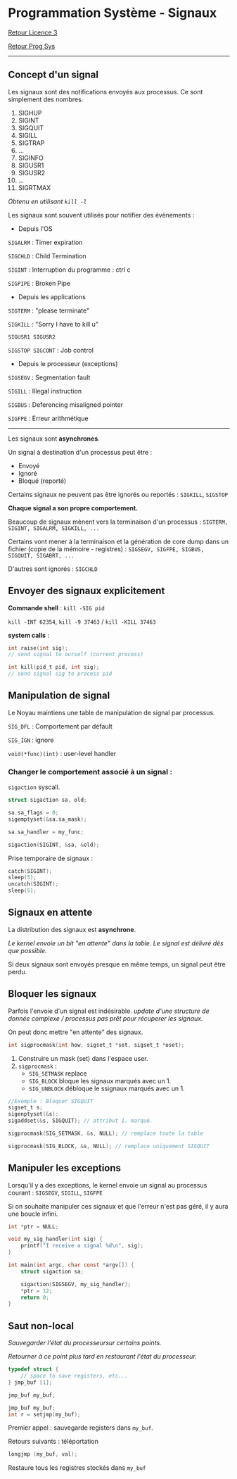 # Programmation Système - Signaux

[Retour Licence 3](https://mcheungsen.github.io/cours/ "Licence 3")

[Retour Prog Sys](index.md)

---

## Concept d'un signal

Les signaux sont des notifications envoyés aux processus. Ce sont simplement des nombres.

1. SIGHUP
2. SIGINT
3. SIGQUIT
4. SIGILL
5. SIGTRAP
6. ...
29. SIGINFO
30. SIGUSR1
31. SIGUSR2
32. ...
64. SIGRTMAX

*Obtenu en utilisant `kill -l`*

Les signaux sont souvent utilisés pour notifier des évènements : 
- Depuis l'OS

`SIGALRM` : Timer expiration

`SIGCHLD` : Child Termination

`SIGINT` : Interruption du programme : ctrl c

`SIGPIPE` : Broken Pipe
- Depuis les applications

`SIGTERM` : "please terminate"

`SIGKILL` : "Sorry I have to kill u"

`SIGUSR1 SIGUSR2`

`SIGSTOP SIGCONT` : Job control

- Depuis le processeur (exceptions)

`SIGSEGV` : Segmentation fault

`SIGILL` : Illegal instruction

`SIGBUS` : Deferencing misaligned pointer

`SIGFPE` : Erreur arithmétique

------

Les signaux sont **asynchrones**.

Un signal à destination d'un processus peut être : 
- Envoyé
- Ignoré
- Bloqué (reporté)

Certains signaux ne peuvent pas être ignorés ou reportés : `SIGKILL`, `SIGSTOP`

**Chaque signal a son propre comportement.**

Beaucoup de signaux mènent vers la terminaison d'un processus : `SIGTERM, SIGINT, SIGALRM, SIGKILL, ...`

Certains vont mener à la terminaison et la génération de core dump dans un fichier (copie de la mémoire - registres) : `SIGSEGV, SIGFPE, SIGBUS, SIGQUIT, SIGABRT, ...`

D'autres sont ignorés : `SIGCHLD`

## Envoyer des signaux explicitement

**Commande shell** : `kill -SIG pid`

`kill -INT 62354`, `kill -9 37463` / `kill -KILL 37463`

**system calls** : 
```c
int raise(int sig);
// send signal to ourself (current process)

int kill(pid_t pid, int sig);
// send signal sig to process pid
```

## Manipulation de signal

Le Noyau maintiens une table de manipulation de signal par processus.

`SIG_DFL` : Comportement par défault

`SIG_IGN` : ignore

`void(*func)(int)` : user-level handler

### Changer le comportement associé à un signal :

`sigaction` syscall.

```c
struct sigaction sa, old;

sa.sa_flags = 0;
sigemptyset(&sa.sa_mask);

sa.sa_handler = my_func;

sigaction(SIGINT, &sa, &old);
```

Prise temporaire de signaux :
```c
catch(SIGINT);
sleep(5);
uncatch(SIGINT);
sleep(5);
```

## Signaux en attente

La distribution des signaux est **asynchrone**.

*Le kernel envoie un bit "en attente" dans la table. Le signal est délivré dès que possible.*

Si deux signaux sont envoyés presque en même temps, un signal peut être perdu.

## Bloquer les signaux

Parfois l'envoie d'un signal est indésirable. *update d'une structure de donnée complexe / processus pas prêt pour récuperer les signaux.*

On peut donc mettre "en attente" des signaux.

```c
int sigprocmask(int how, sigset_t *set, sigset_t *oset);
```

1. Construire un mask (set) dans l'espace user.
2.  `sigprocmask` :
    - `SIG_SETMASK` replace
    - `SIG_BLOCK` bloque les signaux marqués avec un 1.
    - `SIG_UNBLOCK` débloque le ssignaux marqués avec un 1.

```c
//Exemple : Bloquer SIGQUIT
sigset_t s;
sigenptyset(&s):
sigaddset(&s, SIGQUIT); // attribut 1. marqué.

sigprocmask(SIG_SETMASK, &s, NULL); // remplace toute la table

sigprocmask(SIG_BLOCK, &s, NULL); // remplace uniquement SIGQUIT
```

## Manipuler les exceptions
Lorsqu'il y a des exceptions, le kernel envoie un signal au processus courant :
`SIGSEGV`, `SIGILL`, `SIGFPE`

Si on souhaite manipuler ces signaux et que l'erreur n'est pas géré, il y aura une boucle infini.

```c
int *ptr = NULL;

void my_sig_handler(int sig) {
	printf("I receive a signal %d\n", sig);
}

int main(int argc, char const *argv[]) {
	struct sigaction sa;

	sigaction(SIGSEGV, my_sig_handler);
	*ptr = 12;
	return 0;
}

```

## Saut non-local
*Sauvegarder l'état du processeursur certains points.*

*Retourner à ce point plus tard en restaurant l'état du processeur.*

```c
typedef struct {
    // space to save registers, etc...
} jmp_buf [1];

jmp_buf my_buf;
```

```c
jmp_buf my_buf;
int r = setjmp(my_buf);
```
Premier appel : sauvegarde registers dans `my_buf`.

Retours suivants : téléportation

```c
longjmp (my_buf, val);
```

Restaure tous les registres stockés dans `my_buf`

